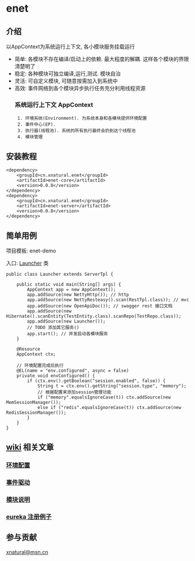 # enet

## 介绍
 以AppContext为系统运行上下文, 各小模块服务挂载运行
 
 * 简单: 各模块不存在编译/启动上的依赖. 最大程度的解耦. 这样各个模块的界限清楚明了
 * 稳定: 各种模块可独立编译,运行,测试. 模块自治
 * 灵活: 可自定义模块, 可随意按需加入到系统中
 * 高效: 事件网络到各个模块异步执行任务充分利用线程资源
    ### 系统运行上下文 AppContext
        1. 环境系统(Environment). 为系统本身和各模块提供环境配置
        2. 事件中心(EP).
        3. 执行器(线程池). 系统的所有执行最终会扔到这个线程池
        4. 模块管理


## 安装教程
```
<dependency>
    <groupId>cn.xnatural.enet</groupId>
    <artifactId>enet-core</artifactId>
    <version>0.0.8</version>
</dependency>
<dependency>
    <groupId>cn.xnatural.enet</groupId>
    <artifactId>enet-server</artifactId>
    <version>0.0.8</version>
</dependency>
```

## 简单用例
项目模板: enet-demo

入口: [Launcher](https://gitee.com/xnat/enet/blob/master/enet-demo/src/main/java/cn/xnatural/enet/demo/Launcher.java) 类
```
public class Launcher extends ServerTpl {

    public static void main(String[] args) {
        AppContext app = new AppContext();
        app.addSource(new NettyHttp()); // http
        app.addSource(new NettyResteasy().scan(RestTpl.class)); // mvc
        app.addSource(new OpenApiDoc()); // swagger rest 接口文档
        app.addSource(new Hibernate().scanEntity(TestEntity.class).scanRepo(TestRepo.class));
        app.addSource(new Launcher());
        // TODO 添加其它服务()
        app.start(); // 并发启动各模块服务
    }

    @Resource
    AppContext ctx;

    // 环境配置完成后执行
    @EL(name = "env.configured", async = false)
    private void envConfigured() {
        if (ctx.env().getBoolean("session.enabled", false)) {
            String t = ctx.env().getString("session.type", "memory");
            // 根据配置来添加session管理功能
            if ("memory".equalsIgnoreCase(t)) ctx.addSource(new MemSessionManager());
            else if ("redis".equalsIgnoreCase(t)) ctx.addSource(new RedisSessionManager());
        }
    }
}

```

## [wiki](https://gitee.com/xnat/enet/wikis/pages) 相关文章 

### [环境配置](https://gitee.com/xnat/enet/wikis/%E7%8E%AF%E5%A2%83%E9%85%8D%E7%BD%AE?sort_id=1409695)

### [事件驱动](https://gitee.com/xnat/enet/wikis/%E4%BA%8B%E4%BB%B6%E9%A9%B1%E5%8A%A8?sort_id=1409719)

### [模块说明](https://gitee.com/xnat/enet/wikis/enet-server%E6%8F%90%E4%BE%9B%E7%9A%84%E6%A8%A1%E5%9D%97%E8%AF%B4%E6%98%8E?sort_id=1409722)

### [eureka 注册例子](https://gitee.com/xnat/enet/wikis/eureka%E6%B3%A8%E5%86%8C?sort_id=1400954)


## 参与贡献

xnatural@msn.cn
